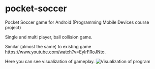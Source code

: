 # pocket-soccer
Pocket Soccer game for Android (Programming Mobile Devices course project)

Single and multi player, ball collision game.

Similar (almost the same) to existing game https://www.youtube.com/watch?v=EyIrFRoJNto.

Here you can see visualization of gameplay.
![Visualization of program](https://github.com/milos-matijasevic/pocket-soccer/blob/master/images/Gameplay.jpg)
